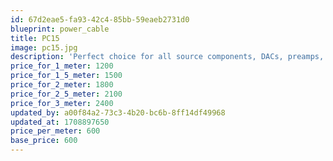 ```yaml
---
id: 67d2eae5-fa93-42c4-85bb-59eaeb2731d0
blueprint: power_cable
title: PC15
image: pc15.jpg
description: 'Perfect choice for all source components, DACs, preamps, and small integrated amplifiers with modest current requirements.'
price_for_1_meter: 1200
price_for_1_5_meter: 1500
price_for_2_meter: 1800
price_for_2_5_meter: 2100
price_for_3_meter: 2400
updated_by: a00f84a2-73c3-4b20-bc6b-8ff14df49968
updated_at: 1708897650
price_per_meter: 600
base_price: 600
---
```

